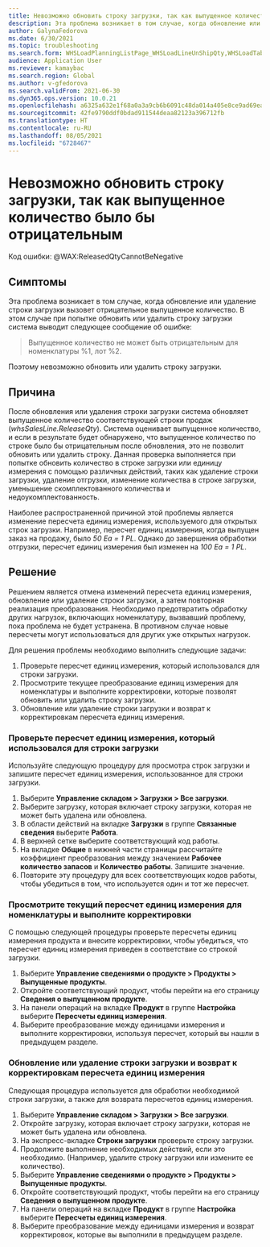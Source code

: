 ```yaml
---
title: Невозможно обновить строку загрузки, так как выпущенное количество было бы отрицательным
description: Эта проблема возникает в том случае, когда обновление или удаление строки загрузки вызовет отрицательное выпущенное количество.
author: GalynaFedorova
ms.date: 6/30/2021
ms.topic: troubleshooting
ms.search.form: WHSLoadPlanningListPage_WHSLoadLineUnShipQty,WHSLoadTable_WHSLoadLineUnShipQty,WHSLoadPlanningWorkbench_WHSLoadLineUnShipQty,WHSShipmentDetails_WHSLoadLineUnShipQty,WHSLoadPlanningListPage_DeleteButtonLoadLine,WHSLoadTable_DeleteButtonLoadLine,WHSLoadPlanningWorkbench_DeleteButtonLoadLine,WHSShipmentDetails_DeleteButtonShipment
audience: Application User
ms.reviewer: kamaybac
ms.search.region: Global
ms.author: v-gfedorova
ms.search.validFrom: 2021-06-30
ms.dyn365.ops.version: 10.0.21
ms.openlocfilehash: a6325a632e1f68a0a3a9cb6b6091c48da014a405e8ce9ad69ea841f5cceb216f
ms.sourcegitcommit: 42fe9790ddf0bdad911544deaa82123a396712fb
ms.translationtype: HT
ms.contentlocale: ru-RU
ms.lasthandoff: 08/05/2021
ms.locfileid: "6728467"
---
```

# <a name="cant-update-a-load-line-because-the-released-quantity-would-be-negative"></a>Невозможно обновить строку загрузки, так как выпущенное количество было бы отрицательным

Код ошибки: @WAX:ReleasedQtyCannotBeNegative

## <a name="symptoms"></a>Симптомы

Эта проблема возникает в том случае, когда обновление или удаление строки загрузки вызовет отрицательное выпущенное количество. В этом случае при попытке обновить или удалить строку загрузки система выводит следующее сообщение об ошибке:

> Выпущенное количество не может быть отрицательным для номенклатуры %1, лот %2.

Поэтому невозможно обновить или удалить строку загрузки.

## <a name="cause"></a>Причина

После обновления или удаления строки загрузки система обновляет выпущенное количество соответствующей строки продаж (*whsSalesLine.ReleaseQty*). Система оценивает выпущенное количество, и если в результате будет обнаружено, что выпущенное количество по строке было бы отрицательным после обновления, это не позволит обновить или удалить строку. Данная проверка выполняется при попытке обновить количество в строке загрузки или единицу измерения с помощью различных действий, таких как удаление строки загрузки, удаление отгрузки, изменение количества в строке загрузки, уменьшение скомплектованного количества и недоукомплектованность.

Наиболее распространенной причиной этой проблемы является изменение пересчета единиц измерения, используемого для открытых строк загрузки. Например, пересчет единиц измерения, когда выпущен заказ на продажу, было *50 Ea = 1 PL*. Однако до завершения обработки отгрузки, пересчет единиц измерения был изменен на *100 Ea = 1 PL*.

## <a name="resolution"></a>Решение

Решением является отмена изменений пересчета единиц измерения, обновление или удаление строки загрузки, а затем повторная реализация преобразования. Необходимо предотвратить обработку других нагрузок, включающих номенклатуру, вызвавший проблему, пока проблема не будет устранена. В противном случае новые пересчеты могут использоваться для других уже открытых нагрузок.

Для решения проблемы необходимо выполнить следующие задачи:

1. Проверьте пересчет единиц измерения, который использовался для строки загрузки.
2. Просмотрите текущее преобразование единиц измерения для номенклатуры и выполните корректировки, которые позволят обновить или удалить строку загрузки.
3. Обновление или удаление строки загрузки и возврат к корректировкам пересчета единиц измерения.

### <a name="review-the-unit-conversion-that-was-used-for-the-load-line"></a>Проверьте пересчет единиц измерения, который использовался для строки загрузки

Используйте следующую процедуру для просмотра строк загрузки и запишите пересчет единиц измерения, использованное для строки загрузки.

1. Выберите **Управление складом \> Загрузки \> Все загрузки**.
1. Выберите загрузку, которая включает строку загрузки, которая не может быть удалена или обновлена.
1. В области действий на вкладке **Загрузки** в группе **Связанные сведения** выберите **Работа**.
1. В верхней сетке выберите соответствующий код работы.
1. На вкладке **Общие** в нижней части страницы рассчитайте коэффициент преобразования между значением **Рабочее количество запасов** и **Количество работы**. Запишите значение.
1. Повторите эту процедуру для всех соответствующих кодов работы, чтобы убедиться в том, что используется один и тот же пересчет.

### <a name="review-the-current-unit-conversion-for-the-item-and-make-adjustments"></a>Просмотрите текущий пересчет единиц измерения для номенклатуры и выполните корректировки

С помощью следующей процедуры проверьте пересчеты единиц измерения продукта и внесите корректировки, чтобы убедиться, что пересчет единиц измерения приведен в соответствие со строкой загрузки.

1. Выберите **Управление сведениями о продукте \> Продукты \> Выпущенные продукты**.
1. Откройте соответствующий продукт, чтобы перейти на его страницу **Сведения о выпущенном продукте**.
1. На панели операций на вкладке **Продукт** в группе **Настройка** выберите **Пересчеты единиц измерения**.
1. Выберите преобразование между единицами измерения и выполните корректировки, используя пересчет, который вы нашли в предыдущем разделе.

### <a name="update-or-delete-the-load-line-and-revert-the-unit-conversion-adjustments"></a>Обновление или удаление строки загрузки и возврат к корректировкам пересчета единиц измерения

Следующая процедура используется для обработки необходимой строки загрузки, а также для возврата пересчетов единиц измерения.

1. Выберите **Управление складом \> Загрузки \> Все загрузки**.
1. Откройте загрузку, которая включает строку загрузки, которая не может быть удалена или обновлена.
1. На экспресс-вкладке **Строки загрузки** проверьте строку загрузки.
1. Продолжите выполнение необходимых действий, если это необходимо. (Например, удалите строку загрузки или измените ее количество).
1. Выберите **Управление сведениями о продукте \> Продукты \> Выпущенные продукты**.
1. Откройте соответствующий продукт, чтобы перейти на его страницу **Сведения о выпущенном продукте**.
1. На панели операций на вкладке **Продукт** в группе **Настройка** выберите **Пересчеты единиц измерения**.
1. Выберите преобразование между единицами измерения и возврат корректировок, которые вы выполнили в предыдущем разделе.
